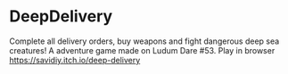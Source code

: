 # DeepDelivery
Complete all delivery orders, buy weapons and fight dangerous deep sea creatures!
A adventure game made on Ludum Dare #53. 
Play in browser https://savidiy.itch.io/deep-delivery
